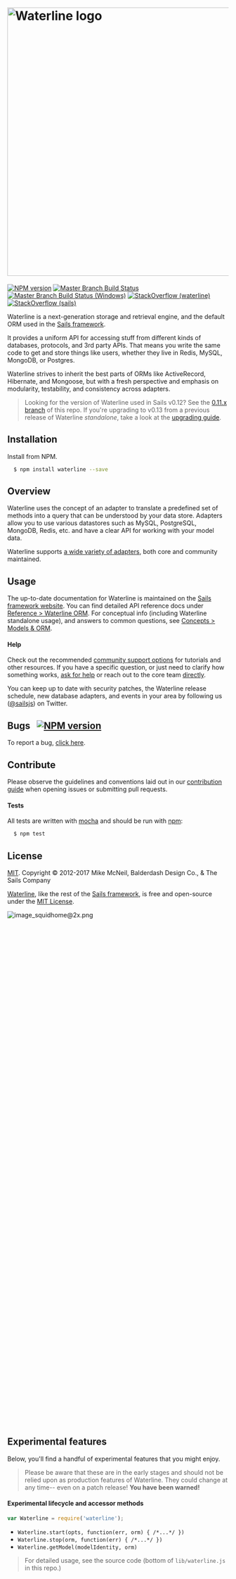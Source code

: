 # [<img title="waterline-logo" src="http://i.imgur.com/3Xqh6Mz.png" width="610px" alt="Waterline logo"/>](http://waterlinejs.org)

[![NPM version](https://badge.fury.io/js/waterline.svg)](http://badge.fury.io/js/waterline)
[![Master Branch Build Status](https://travis-ci.org/balderdashy/waterline.svg?branch=master)](https://travis-ci.org/balderdashy/waterline)
[![Master Branch Build Status (Windows)](https://ci.appveyor.com/api/projects/status/tdu70ax32iymvyq3?svg=true)](https://ci.appveyor.com/project/mikermcneil/waterline)
[![StackOverflow (waterline)](https://img.shields.io/badge/stackoverflow-waterline-blue.svg)]( http://stackoverflow.com/questions/tagged/waterline)
[![StackOverflow (sails)](https://img.shields.io/badge/stackoverflow-sails.js-blue.svg)]( http://stackoverflow.com/questions/tagged/sails.js)

Waterline is a next-generation storage and retrieval engine, and the default ORM used in the [Sails framework](http://sailsjs.com).

It provides a uniform API for accessing stuff from different kinds of databases, protocols, and 3rd party APIs. That means you write the same code to get and store things like users, whether they live in Redis, MySQL, MongoDB, or Postgres.

Waterline strives to inherit the best parts of ORMs like ActiveRecord, Hibernate, and Mongoose, but with a fresh perspective and emphasis on modularity, testability, and consistency across adapters.

> Looking for the version of Waterline used in Sails v0.12?  See the [0.11.x branch](https://github.com/balderdashy/waterline/tree/0.11.x) of this repo.  If you're upgrading to v0.13 from a previous release of Waterline _standalone_, take a look at the [upgrading guide](http://sailsjs.com/documentation/upgrading/to-v-1-0).

## Installation
Install from NPM.

```bash
  $ npm install waterline --save
```

## Overview
Waterline uses the concept of an adapter to translate a predefined set of methods into a query that can be understood by your data store. Adapters allow you to use various datastores such as MySQL, PostgreSQL, MongoDB, Redis, etc. and have a clear API for working with your model data.

Waterline supports [a wide variety of adapters](http://sailsjs.com/documentation/concepts/extending-sails/adapters/available-adapters), both core and community maintained.

## Usage

The up-to-date documentation for Waterline is maintained on the [Sails framework website](http://sailsjs.com).
You can find detailed API reference docs under [Reference > Waterline ORM](http://sailsjs.com/documentation/reference/waterline-orm).  For conceptual info (including Waterline standalone usage), and answers to common questions, see [Concepts > Models & ORM](http://sailsjs.com/docs/concepts/extending-sails/adapters/custom-adapters).

#### Help

Check out the recommended [community support options](http://sailsjs.com/support) for tutorials and other resources.  If you have a specific question, or just need to clarify how something works, [ask for help](https://gitter.im/balderdashy/sails) or reach out to the core team [directly](http://sailsjs.com/flagship).

You can keep up to date with security patches, the Waterline release schedule, new database adapters, and events in your area by following us ([@sailsjs](https://twitter.com/sailsjs)) on Twitter.

## Bugs &nbsp; [![NPM version](https://badge.fury.io/js/waterline.svg)](http://npmjs.com/package/waterline)
To report a bug, [click here](http://sailsjs.com/bugs).

## Contribute
Please observe the guidelines and conventions laid out in our [contribution guide](http://sailsjs.com/documentation/contributing) when opening issues or submitting pull requests.

#### Tests
All tests are written with [mocha](https://mochajs.org/) and should be run with [npm](https://www.npmjs.com/):

``` bash
  $ npm test
```
<!--
## Meta Keys

As of Waterline 0.13 (Sails v1.0), these keys allow end users to modify the behaviour of Waterline methods. You can pass them as the `meta` query key, or via the `.meta()` query modifier method:

```javascript
SomeModel.create({...})
.meta({
  skipAllLifecycleCallbacks: true
})
.exec(...);
```

These keys are not set in stone, and may still change prior to release. (They're posted here now as a way to gather feedback and suggestions.)



Meta Key                              | Default         | Purpose
:------------------------------------ | :---------------| :------------------------------
cascade                               | false           | Set to `true` to automatically "empty out" (i.e. call `replaceCollection(..., ..., [])`) on plural ("collection") associations when deleting a record.  _Note: In order to do this when the `fetch` meta key IS NOT enabled (which it is NOT by default), Waterline must do an extra `.find().select('id')` before actually performing the `.destroy()` in order to get the IDs of the records that would be destroyed._
fetch                                 | false           | For adapters: When performing `.update()` or `.create()`, set this to `true` to tell the database adapter to send back all records that were updated/destroyed.  Otherwise, the second argument to the `.exec()` callback is `undefined`.  Warning: Enabling this key may cause performance issues for update/destroy queries that affect large numbers of records.
skipAllLifecycleCallbacks             | false           | Set to `true` to prevent lifecycle callbacks from running in the query.
skipRecordVerification                | false           | Set to `true` to skip Waterline's post-query verification pass of any records returned from the adapter(s).  Useful for tools like sails-hook-orm's automigrations.  **Warning: Enabling this flag causes Waterline to ignore `customToJSON`!**
skipExpandingDefaultSelectClause      | false           | Set to `true` to force Waterline to skip expanding the `select` clause in criteria when it forges stage 3 queries (i.e. the queries that get passed in to adapter methods).  Normally, if a model declares `schema: true`, then the S3Q `select` clause is expanded to an array of column names, even if the S2Q had factory default `select`/`omit` clauses (which is also what it would have if no explicit `select` or `omit` clauses were included in the original S1Q.) Useful for tools like sails-hook-orm's automigrations, where you want temporary access to properties that aren\'t necessarily in the current set of attribute definitions.  **Warning: Do not use this flag in your web application backend-- or at least [ask for help](https://sailsjs.com/support) first.**


#### Related model settings

To provide per-model/orm-wide defaults for the `cascade` or `fetch` meta keys, there are a few different model settings you might take advantage of:

```javascript
{
  attributes: {...},
  primaryKey: 'id',

  cascadeOnDestroy: true,

  fetchRecordsOnUpdate: true,
  fetchRecordsOnDestroy: true,
  fetchRecordsOnCreate: true,
  fetchRecordsOnCreateEach: true,
}
```

> Not every meta key will necessarily have a model setting that controls it-- in fact, to minimize peak configuration complexity, most will probably not.
-->



## License
[MIT](http://sailsjs.com/license). Copyright © 2012-2017 Mike McNeil, Balderdash Design Co., & The Sails Company

[Waterline](http://waterlinejs.org), like the rest of the [Sails framework](http://sailsjs.com), is free and open-source under the [MIT License](http://sailsjs.com/license).

![image_squidhome@2x.png](http://sailsjs.com/images/bkgd_squiddy.png)

&nbsp;


&nbsp;


&nbsp;


&nbsp;


&nbsp;


&nbsp;


&nbsp;


&nbsp;


&nbsp;


&nbsp;


&nbsp;


&nbsp;


&nbsp;


&nbsp;


&nbsp;


&nbsp;


&nbsp;


&nbsp;


&nbsp;


&nbsp;


&nbsp;


&nbsp;


&nbsp;


&nbsp;


&nbsp;


&nbsp;


&nbsp;


&nbsp;


&nbsp;


&nbsp;


&nbsp;


&nbsp;


&nbsp;


&nbsp;


&nbsp;


&nbsp;


&nbsp;




## Experimental features

Below, you'll find a handful of experimental features that you might enjoy.

> Please be aware that these are in the early stages and should not be relied upon
> as production features of Waterline.  They could change at any time-- even on a patch
release!  **You have been warned!**

#### Experimental lifecycle and accessor methods

```js
var Waterline = require('waterline');
```

+ `Waterline.start(opts, function(err, orm) { /*...*/ })`
+ `Waterline.stop(orm, function(err) { /*...*/ })`
+ `Waterline.getModel(modelIdentity, orm)`

> For detailed usage, see the source code (bottom of `lib/waterline.js` in this repo.)
